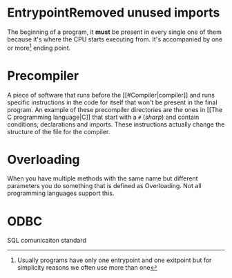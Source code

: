 # EntrypointRemoved unused imports
The beginning of a program, it **must** be present in every single one of them because it's where the CPU starts executing from. It's accompanied by one or more[^1] ending point.

[^1]: Usually programs have only one entrypoint and one exitpoint but for simplicity reasons we often use more than one
# Precompiler
A piece of software that runs before the [[#Compiler|compiler]] and runs specific instructions in the code for itself that won't be present in the final program. An example of these precompiler directories are the ones in [[The C programming language|C]] that start with a `#` (*sharp*) and contain conditions, declarations and imports. These instructions actually change the structure of the file for the compiler.
# Overloading
When you have multiple methods with the same name but different parameters you do something that is defined as Overloading. Not all programming languages support this.

# ODBC 
SQL comunicaiton standard